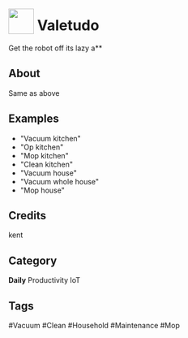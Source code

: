 # <img src="https://raw.githack.com/FortAwesome/Font-Awesome/master/svgs/solid/robot.svg" card_color="#22A7F0" width="50" height="50" style="vertical-align:bottom"/> Valetudo
Get the robot off its lazy a**

## About
Same as above

## Examples
* "Vacuum kitchen"
* "Op kitchen"
* "Mop kitchen"
* "Clean kitchen"
* "Vacuum house"
* "Vacuum whole house"
* "Mop house"

## Credits
kent

## Category
**Daily**
Productivity
IoT

## Tags
#Vacuum
#Clean
#Household
#Maintenance
#Mop

